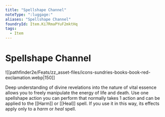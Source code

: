 ```yaml
---
title: "Spellshape Channel"
noteType: ":luggage:"
aliases: "Spellshape Channel"
foundryId: Item.Ki7RmaPYuF2mktHq
tags:
  - Item
---
```


# Spellshape Channel
![[pathfinder2e/Feats/zz_asset-files/icons-sundries-books-book-red-exclamation.webp|150]]

Deep understanding of divine revelations into the nature of vital essence allows you to freely manipulate the energy of life and death. Use one spellshape action you can perform that normally takes 1 action and can be applied to the [[Harm]] or [[Heal]] spell. If you use it in this way, its effects apply only to a _harm_ or _heal_ spell.
